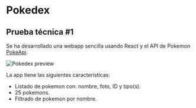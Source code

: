 # Pokedex
## Prueba técnica #1

Se ha desarrollado una webapp sencilla usando React y el API de Pokemon [PokeApi](https://pokeapi.co/).

![Pokedex preview](https://i.imgur.com/BaNNhpL.png)

La app tiene las siguientes características:

* Listado de pokemon con: nombre, foto, ID y tipo(s).
* 25 pokemons.
* Filtrado de pokemon por nombre.
